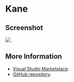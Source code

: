 # Kane



## Screenshot
![](https://raw.githubusercontent.com/gerane/VSCodeThemes/master/gerane.Theme-Kane/screenshot.png).


## More Information
* [Visual Studio Marketplace](https://marketplace.visualstudio.com/items/gerane.Theme-Kane).
* [GitHub repository](https://github.com/gerane/VSCodeThemes).
